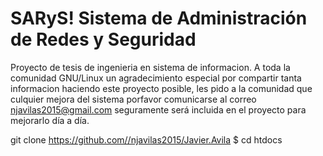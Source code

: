 # SARyS! Sistema de Administración de Redes y Seguridad
Proyecto de tesis de ingenieria en sistema de informacion. 
A toda la comunidad GNU/Linux un agradecimiento especial por compartir tanta informacion haciendo este proyecto posible, les pido a la comunidad que culquier mejora del sistema porfavor comunicarse al correo njavilas2015@gmail.com seguramente será incluida en el proyecto para mejorarlo día a día.

git clone https://github.com//njavilas2015/Javier.Avila
$ cd htdocs

